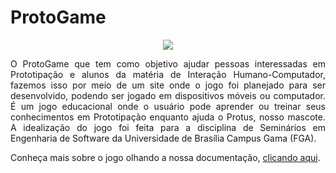 # ProtoGame

<p align="center"><img src="https://design-de-jogos.github.io/2020.1-ProtoGame/img/logo.png"></p>

<p align="justify">O ProtoGame que tem como objetivo ajudar pessoas interessadas em Prototipação e alunos da matéria de Interação Humano-Computador, fazemos isso por meio de um site onde o jogo foi planejado para ser desenvolvido, podendo ser jogado em dispositivos móveis ou computador. É um jogo educacional onde o usuário pode aprender ou treinar seus conhecimentos em Prototipação enquanto ajuda o Protus, nosso mascote. A idealização do jogo foi feita para a disciplina de Seminários em Engenharia de Software da Universidade de Brasília Campus Gama (FGA).</p>

<p align="justify">Conheça mais sobre o jogo olhando a nossa documentação, <a href=https://design-de-jogos.github.io/2020.1-ProtoGame//>clicando aqui</a>.</p>
